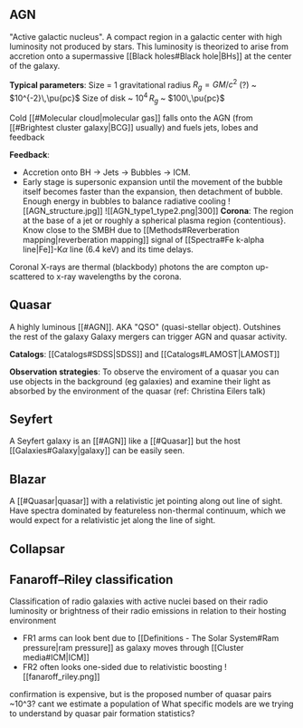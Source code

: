 ## AGN
"Active galactic nucleus". A compact region in a galactic center with high luminosity not produced by stars. This luminosity is theorized to arise from accretion onto a supermassive [[Black holes#Black hole|BHs]] at the center of the galaxy.

**Typical parameters**:
Size = 1 gravitational radius $R_g = GM/c^2$ (?) ~ $10^{-2}\,\pu{pc}$ 
Size of disk ~ $10^4\,R_g$ ~ $100\,\pu{pc}$ 

Cold [[#Molecular cloud|molecular gas]] falls onto the AGN (from [[#Brightest cluster galaxy|BCG]] usually) and fuels jets, lobes and feedback

**Feedback**: 
- Accretion onto BH -> Jets -> Bubbles -> ICM.
- Early stage is supersonic expansion until the movement of the bubble itself becomes faster than the expansion, then detachment of bubble. Enough energy in bubbles to balance radiative cooling
![[AGN_structure.jpg]]
![[AGN_type1_type2.png|300]]
**Corona**:
The region at the base of a jet or roughly a spherical plasma region {contentious}. Know close to the SMBH due to [[Methods#Reverberation mapping|reverberation mapping]] signal of [[Spectra#Fe k-alpha line|Fe]]-K$\alpha$ line (6.4 keV) and its time delays.

Coronal X-rays are thermal (blackbody) photons the are compton up-scattered to x-ray wavelengths by the corona.



## Quasar
A highly luminous [[#AGN]]. AKA "QSO" (quasi-stellar object). Outshines the rest of the galaxy
Galaxy mergers can trigger AGN and quasar activity.

**Catalogs**: [[Catalogs#SDSS|SDSS]] and [[Catalogs#LAMOST|LAMOST]] 

**Observation strategies**: To observe the enviroment of a quasar you can use objects in the background (eg galaxies) and examine their light as absorbed by the environment of the quasar (ref: Christina Eilers talk)


## Seyfert
A Seyfert galaxy is an [[#AGN]] like a [[#Quasar]] but the host [[Galaxies#Galaxy|galaxy]] can be easily seen.


## Blazar
A [[#Quasar|quasar]] with a relativistic jet pointing along out line of sight. Have spectra dominated by featureless non-thermal continuum, which we would expect for a relativistic jet along the line of sight.


## Collapsar


## Fanaroff–Riley classification
Classification of radio galaxies with active nuclei based on their radio luminosity or brightness of their radio emissions in relation to their hosting environment 

- FR1 arms can look bent due to [[Definitions - The Solar System#Ram pressure|ram pressure]] as galaxy moves through [[Cluster media#ICM|ICM]] 
- FR2 often looks one-sided due to relativistic boosting
![[fanaroff_riley.png]]


confirmation is expensive, but is the proposed number of quasar pairs ~10^3? cant we estimate a population of 
What specific models are we trying to understand by quasar pair formation statistics?